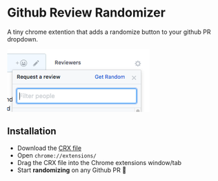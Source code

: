 # Github Review Randomizer

A tiny chrome extention that adds a randomize button to your github PR dropdown.

![Randomize button preview](https://github.com/bananatron/github-review-randomizer/blob/master/icon_preview.png?raw=true)


## Installation
- Download the [CRX file](https://github.com/bananatron/github-review-randomizer/raw/master/github-randomizer.crx)
- Open `chrome://extensions/`
- Drag the CRX file into the Chrome extensions window/tab
- Start **randomizing** on any Github PR 🎉
